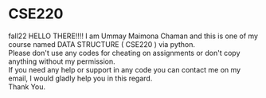 # CSE220
fall22
HELLO THERE!!!!
I am Ummay Maimona Chaman and this is one of my course named DATA STRUCTURE ( CSE220 ) via python.<br>
Please don't use any codes for cheating on assignments or don't copy anything without my permission.<br>
If you need any help or support in any code you can contact me on my email, I would gladly help you in this regard.<br>
Thank You.

